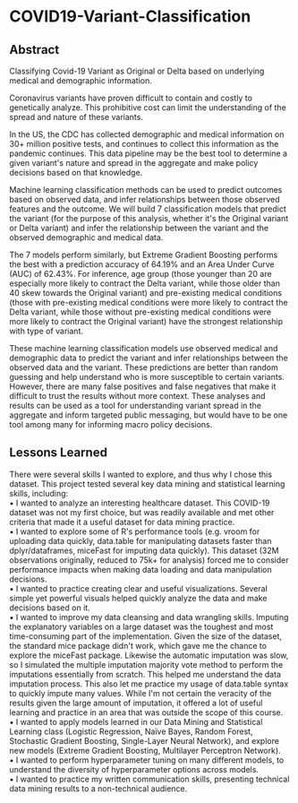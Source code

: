 # COVID19-Variant-Classification

## Abstract
Classifying Covid-19 Variant as Original or Delta based on underlying medical and demographic information.

Coronavirus variants have proven difficult to contain and costly to genetically analyze. This prohibitive
cost can limit the understanding of the spread and nature of these variants.

In the US, the CDC has collected demographic and medical information on 30+ million positive tests, and
continues to collect this information as the pandemic continues. This data pipeline may be the best tool
to determine a given variant's nature and spread in the aggregate and make policy decisions based on
that knowledge.

Machine learning classification methods can be used to predict outcomes based on observed data, and
infer relationships between those observed features and the outcome. We will build 7 classification
models that predict the variant (for the purpose of this analysis, whether it's the Original variant or Delta
variant) and infer the relationship between the variant and the observed demographic and medical data.

The 7 models perform similarly, but Extreme Gradient Boosting performs the best with a prediction
accuracy of 64.19% and an Area Under Curve (AUC) of 62.43%. For inference, age group (those younger
than 20 are especially more likely to contract the Delta variant, while those older than 40 skew towards
the Original variant) and pre-existing medical conditions (those with pre-existing medical conditions were
more likely to contract the Delta variant, while those without pre-existing medical conditions were more
likely to contract the Original variant) have the strongest relationship with type of variant.

These machine learning classification models use observed medical and demographic data to predict the
variant and infer relationships between the observed data and the variant. These predictions are better
than random guessing and help understand who is more susceptible to certain variants. However, there
are many false positives and false negatives that make it difficult to trust the results without more context.
These analyses and results can be used as a tool for understanding variant spread in the aggregate and
inform targeted public messaging, but would have to be one tool among many for informing macro policy
decisions.

## Lessons Learned
There were several skills I wanted to explore, and thus why I chose this dataset. This project tested several
key data mining and statistical learning skills, including:  
▪ I wanted to analyze an interesting healthcare dataset. This COVID-19 dataset was not my first
choice, but was readily available and met other criteria that made it a useful dataset for data
mining practice.  
▪ I wanted to explore some of R's performance tools (e.g. vroom for uploading data quickly,
data.table for manipulating datasets faster than dplyr/dataframes, miceFast for imputing data
quickly). This dataset (32M observations originally, reduced to 75k+ for analysis) forced me to
consider performance impacts when making data loading and data manipulation decisions.  
▪ I wanted to practice creating clear and useful visualizations. Several simple yet powerful visuals
helped quickly analyze the data and make decisions based on it.  
▪ I wanted to improve my data cleansing and data wrangling skills. Imputing the explanatory
variables on a large dataset was the toughest and most time-consuming part of the
implementation. Given the size of the dataset, the standard mice package didn't work, which gave
me the chance to explore the miceFast package. Likewise the automatic imputation was slow, so
I simulated the multiple imputation majority vote method to perform the imputations essentially
from scratch. This helped me understand the data imputation process. This also let me practice
my usage of data.table syntax to quickly impute many values. While I'm not certain the veracity
of the results given the large amount of imputation, it offered a lot of useful learning and practice
in an area that was outside the scope of this course.  
▪ I wanted to apply models learned in our Data Mining and Statistical Learning class (Logistic Regression, Naïve Bayes, Random Forest,
Stochastic Gradient Boosting, Single-Layer Neural Network), and explore new models (Extreme
Gradient Boosting, Multilayer Perceptron Network).  
▪ I wanted to perform hyperparameter tuning on many different models, to understand the
diversity of hyperparameter options across models.  
▪ I wanted to practice my written communication skills, presenting technical data mining results to
a non-technical audience.  
